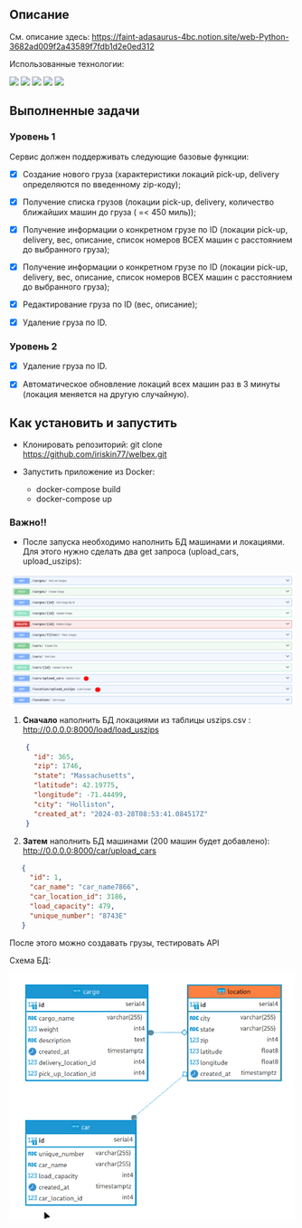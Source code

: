 


## Описание

См. описание здесь: https://faint-adasaurus-4bc.notion.site/web-Python-3682ad009f2a43589f7fdb1d2e0ed312

Использованные технологии:

![](https://img.shields.io/badge/FastApi-coral) ![](https://img.shields.io/badge/PostgreSql-lightblue) ![](https://img.shields.io/badge/TortoiseORM-0.20.0-crimson) ![](https://img.shields.io/badge/Docker-blue) ![](https://img.shields.io/badge/DockerCompose-blue)

## Выполненные задачи

### Уровень 1

Сервис должен поддерживать следующие базовые функции:

+ [x] Создание нового груза (характеристики локаций pick-up, delivery определяются по введенному zip-коду);

+ [x] Получение списка грузов (локации pick-up, delivery, количество ближайших машин до груза ( =< 450 миль));

+ [x] Получение информации о конкретном грузе по ID (локации pick-up, delivery, вес, описание, список номеров ВСЕХ машин с расстоянием до выбранного груза);

+ [x] Получение информации о конкретном грузе по ID (локации pick-up, delivery, вес, описание, список номеров ВСЕХ машин с расстоянием до выбранного груза);

+ [x] Редактирование груза по ID (вес, описание);

+ [x] Удаление груза по ID.

### Уровень 2

+ [x] Удаление груза по ID.

+ [x] Автоматическое обновление локаций всех машин раз в 3 минуты (локация меняется на другую случайную).

## Как установить и запустить

+ Клонировать репозиторий: git clone https://github.com/iriskin77/welbex.git

+ Запустить приложение из Docker:
  + docker-compose build
  + docker-compose up

### **Важно!!** 
+ После запуска необходимо наполнить БД машинами и локациями.
Для этого нужно сделать два get запроса (upload_cars, upload_uszips):

![](https://github.com/iriskin77/welbex/blob/master/images/handlers.png)

1) **Сначало** наполнить БД локациями из таблицы uszips.csv : http://0.0.0.0:8000/load/load_uszips

```json
    {
      "id": 365,
      "zip": 1746,
      "state": "Massachusetts",
      "latitude": 42.19775,
      "longitude": -71.44499,
      "city": "Holliston",
      "created_at": "2024-03-28T08:53:41.084517Z"
    }
```

2) **Затем** наполнить БД машинами (200 машин будет добавлено): http://0.0.0.0:8000/car/upload_cars

```json
   {
     "id": 1,
     "car_name": "car_name7866",
     "car_location_id": 3186,
     "load_capacity": 479,
     "unique_number": "8743E"
   }
```

После этого можно создавать грузы, тестировать API

Схема БД:

![](https://github.com/iriskin77/welbex/blob/master/images/db_schema.png)
